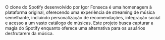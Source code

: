O clone do Spotify desenvolvido por Igor Fonseca é uma homenagem à plataforma original, oferecendo uma experiência de streaming de música semelhante, incluindo personalização de recomendações, integração social e acesso a um vasto catálogo de músicas. Este projeto busca capturar a magia do Spotify enquanto oferece uma alternativa para os usuários desfrutarem da música.
